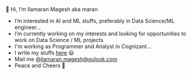 👋 Hi, I’m Ilamaran Magesh aka maran 
- I’m interested in AI and  ML stuffs, preferably in Data Science/ML engineer...
- I’m currently working on my interests and looking for opportunities to work on Data Science / ML projects
- I'm working as Programmer and Analyst in Cognizant...
- I write my stuffs [here](https://maran.hashnode.dev) 😃
- Mail me @ilamaran.magesh@oulook.com
- Peace and Cheers 🥂
<!---
IlamaranMagesh/IlamaranMagesh is a ✨ special ✨ repository because its `README.md` (this file) appears on your GitHub profile.
You can click the Preview link to take a look at your changes.
--->
